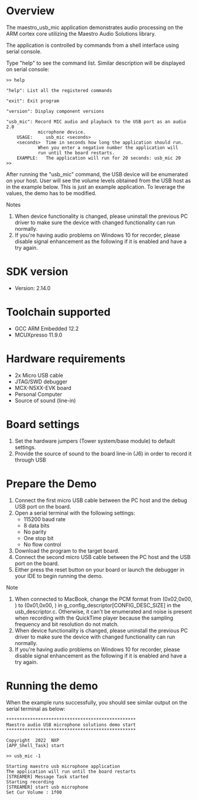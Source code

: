 Overview
========
The maestro_usb_mic application demonstrates audio processing on the ARM cortex core
utilizing the Maestro Audio Solutions library.

The application is controlled by commands from a shell interface using serial console.

Type "help" to see the command list. Similar description will be displayed on serial console:

    >> help

    "help": List all the registered commands

    "exit": Exit program

    "version": Display component versions

    "usb_mic": Record MIC audio and playback to the USB port as an audio 2.0
                microphone device.
        USAGE:     usb_mic <seconds>
        <seconds>  Time in seconds how long the application should run.
                When you enter a negative number the application will
                run until the board restarts.
        EXAMPLE:   The application will run for 20 seconds: usb_mic 20
    >>

After running the "usb_mic" command, the USB device will be enumerated on your host.
User will see the volume levels obtained from the USB host as in the example below.
This is just an example application. To leverage the values, the demo has to be modified.

Notes
1. When device functionality is changed, please uninstall the previous PC driver to make sure the device with changed functionality can run normally.
2. If you're having audio problems on Windows 10 for recorder, please disable signal enhancement as the following if it is enabled and have a try again.


SDK version
===========
- Version: 2.14.0

Toolchain supported
===================
- GCC ARM Embedded  12.2
- MCUXpresso  11.9.0

Hardware requirements
=====================
- 2x Micro USB cable
- JTAG/SWD debugger
- MCX-N5XX-EVK board
- Personal Computer
- Source of sound (line-in)

Board settings
==============
1. Set the hardware jumpers (Tower system/base module) to default settings.
2. Provide the source of sound to the board line-in (J6) in order to record it through USB

Prepare the Demo
================
1. Connect the first micro USB cable between the PC host and the debug USB port on the board.
2. Open a serial terminal with the following settings:
    - 115200 baud rate
    - 8 data bits
    - No parity
    - One stop bit
    - No flow control
3. Download the program to the target board.
4. Connect the second micro USB cable between the PC host and the USB port on the board.
5. Either press the reset button on your board or launch the debugger in your IDE to begin running the demo.

Note
1. When connected to MacBook, change the PCM format from (0x02,0x00, ) to (0x01,0x00, ) in
   g_config_descriptor[CONFIG_DESC_SIZE] in the usb_descriptor.c. Otherwise, it can't be enumerated and
   noise is present when recording with the QuickTime player because the sampling frequency and bit resolution
   do not match.
2. When device functionality is changed, please uninstall the previous PC driver to make sure the device with changed functionality can run normally.
3. If you're having audio problems on Windows 10 for recorder, please disable signal enhancement as the following if it is enabled and have a try again.

Running the demo
================
When the example runs successfully, you should see similar output on the serial terminal as below:

    *************************************************
    Maestro audio USB microphone solutions demo start
    *************************************************

    Copyright  2022  NXP
    [APP_Shell_Task] start

    >> usb_mic -1

    Starting maestro usb microphone application
    The application will run until the board restarts
    [STREAMER] Message Task started
    Starting recording
    [STREAMER] start usb microphone
    Set Cur Volume : 1f00
